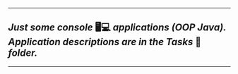 ***
## _Just some console_ 🖥️💻 _applications (OOP Java). Application descriptions are in the Tasks_ 📁 _folder._
***
